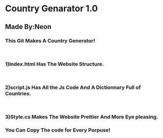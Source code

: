 <h1>Country Genarator 1.0</h1>
<h2>Made By:Neon</h2>
<h3>This Git Makes A Country Generator!</h3>
<br><h3>1)Index.html Has The Website Structure.</h3><br><h3>2)script.js Has All the Js Code And A Dictionnary Full of Countries.</h3><br><h3>3)Style.cs Makes The Website Prettier And More Eye pleasing.</h3><h3>You Can Copy The code for Every Porpuse!</h3>
